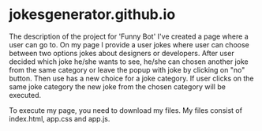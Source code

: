 # jokesgenerator.github.io

The description of the project for 'Funny Bot'
I've created a page where a user can go to. On my page I provide a user jokes where user can choose between two options jokes about designers or developers. After user decided which joke he/she wants to see, he/she can chosen another joke from the same category or leave the popup with joke by clicking on "no" button. Then use has a new choice for a joke category. If user clicks on the same joke category the new joke from the chosen category will be executed.

To execute my page, you need to download my files. My files consist of index.html, app.css and app.js.

